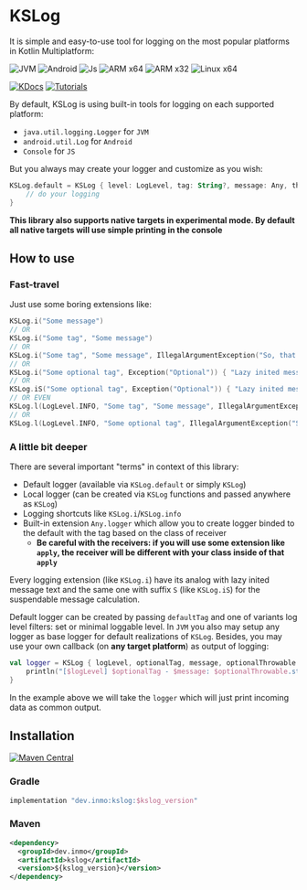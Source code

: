 # KSLog

It is simple and easy-to-use tool for logging on the most popular platforms in Kotlin Multiplatform:

![JVM](https://img.shields.io/badge/JVM-red?style=for-the-badge&logo=openjdk&logoColor=white)
![Android](https://img.shields.io/badge/Android-green?style=for-the-badge&logo=android&logoColor=white)
![Js](https://img.shields.io/badge/JavaScript-323330?style=for-the-badge&logo=javascript&logoColor=F7DF1E)
![ARM x64](https://img.shields.io/badge/ARMx64-0091BD?style=for-the-badge&logo=arm&logoColor=F7DF1E)
![ARM x32](https://img.shields.io/badge/ARMx32-0091BD?style=for-the-badge&logo=arm&logoColor=F7DF1E)
![Linux x64](https://img.shields.io/badge/Linuxx64-FCC624?style=for-the-badge&logo=linux&logoColor=F7DF1E)

[![KDocs](https://img.shields.io/badge/KDocs-323330?style=for-the-badge&logo=Kotlin&logoColor=7F52FF)](https://insanusmokrassar.github.io/KSLog/)
[![Tutorials](https://img.shields.io/badge/Tutorials-0288D1?style=for-the-badge&logo=bookstack&logoColor=white)](https://bookstack.inmo.dev/books/kslog)

By default, KSLog is using built-in tools for logging on each supported platform:

* `java.util.logging.Logger` for `JVM`
* `android.util.Log` for `Android`
* `Console` for `JS`

But you always may create your logger and customize as you wish:

```kotlin
KSLog.default = KSLog { level: LogLevel, tag: String?, message: Any, throwable: Throwable? ->
    // do your logging
}
```

**This library also supports native targets in experimental mode. By default all native targets will use simple printing in the console**

## How to use

### Fast-travel

Just use some boring extensions like:

```kotlin
KSLog.i("Some message")
// OR
KSLog.i("Some tag", "Some message")
// OR
KSLog.i("Some tag", "Some message", IllegalArgumentException("So, that is exception :)"))
// OR
KSLog.i("Some optional tag", Exception("Optional")) { "Lazy inited message" }
// OR
KSLog.iS("Some optional tag", Exception("Optional")) { "Lazy inited message for suspendable calculation of text" }
// OR EVEN
KSLog.l(LogLevel.INFO, "Some tag", "Some message", IllegalArgumentException("So, that is exception :)"))
// OR
KSLog.l(LogLevel.INFO, "Some optional tag", IllegalArgumentException("So, that is exception :)")) { "And lazily inited message" }
```

### A little bit deeper

There are several important "terms" in context of this library:

* Default logger (available via `KSLog.default` or simply `KSLog`)
* Local logger (can be created via `KSLog` functions and passed anywhere as `KSLog`)
* Logging shortcuts like `KSLog.i`/`KSLog.info`
* Built-in extension `Any.logger` which allow you to create logger binded to the default with the tag based on the class of receiver
    * __Be careful with the receivers: if you will use some extension like `apply`, the receiver will be different with your class inside of that `apply`__

Every logging extension (like `KSLog.i`) have its analog with lazy inited message text and the same one with suffix `S` (like `KSLog.iS`) for the suspendable message calculation.

Default logger can be created by passing `defaultTag` and one of variants log level filters: set or minimal loggable level. In `JVM` you also may setup any logger as base logger for default realizations of `KSLog`. Besides, you may use your own callback (on **any target platform**) as output of logging:

```kotlin
val logger = KSLog { logLevel, optionalTag, message, optionalThrowable ->
    println("[$logLevel] $optionalTag - $message: $optionalThrowable.stackTraceToString()")
}
```

In the example above we will take the `logger` which will just print incoming data as common output.

## Installation

[![Maven Central](https://maven-badges.herokuapp.com/maven-central/dev.inmo/kslog/badge.svg)](https://maven-badges.herokuapp.com/maven-central/dev.inmo/kslog)

### Gradle

```groovy
implementation "dev.inmo:kslog:$kslog_version"
```

### Maven

```xml
<dependency>
  <groupId>dev.inmo</groupId>
  <artifactId>kslog</artifactId>
  <version>${kslog_version}</version>
</dependency>
```
